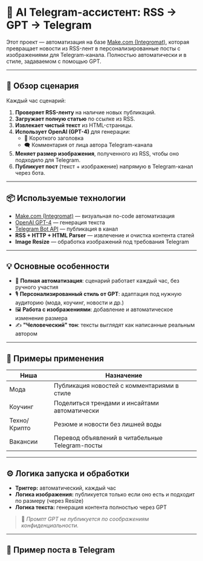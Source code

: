 # 🤖 AI Telegram-ассистент: RSS → GPT → Telegram

Этот проект — автоматизация на базе [Make.com (Integromat)](https://www.make.com/), которая превращает новости из RSS-лент в персонализированные посты с изображениями для Telegram-канала. Полностью автоматически и в стиле, задаваемом с помощью GPT.

---

## 🔁 Обзор сценария

Каждый час сценарий:

1. **Проверяет RSS-ленту** на наличие новых публикаций.
2. **Загружает полную статью** по ссылке из RSS.
3. **Извлекает чистый текст** из HTML-страницы.
4. **Использует OpenAI (GPT-4)** для генерации:
   - 📌 Короткого заголовка
   - 🗨️ Комментария от лица автора Telegram-канала
5. **Меняет размер изображения**, полученного из RSS, чтобы оно подходило для Telegram.
6. **Публикует пост** (текст + изображение) напрямую в Telegram-канал через бота.

---

## 📦 Используемые технологии

- [Make.com (Integromat)](https://www.make.com/) — визуальная no-code автоматизация
- [OpenAI GPT-4](https://platform.openai.com/) — генерация текста
- [Telegram Bot API](https://core.telegram.org/bots/api) — публикация в канал
- **RSS + HTTP + HTML Parser** — извлечение и очистка контента статей
- **Image Resize** — обработка изображений под требования Telegram

---

## 💡 Основные особенности

- 🔄 **Полная автоматизация**: сценарий работает каждый час, без ручного участия
- 🎙 **Персонализированный стиль от GPT**: адаптация под нужную аудиторию (мода, коучинг, новости и др.)
- 🖼 **Работа с изображениями**: добавление и автоматическое изменение размера
- ✍️ **"Человеческий" тон**: тексты выглядят как написанные реальным автором

---

## 📍 Примеры применения

| Ниша        | Назначение                                      |
|-------------|--------------------------------------------------|
| Мода        | Публикация новостей с комментариями в стиле     |
| Коучинг     | Поделиться трендами и инсайтами автоматически   |
| Техно/Крипто| Резюме и новости без лишней воды                 |
| Вакансии    | Перевод объявлений в читабельные Telegram-посты |

---

## ⚙️ Логика запуска и обработки

- **Триггер:** автоматический, каждый час
- **Логика изображения:** публикуется только если оно есть и подходит по размеру (через Resize)
- **Логика текста:** генерация контента полностью через GPT

> 📌 _Промпт GPT не публикуется по соображениям конфиденциальности._

---

## 📲 Пример поста в Telegram